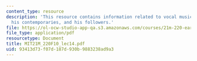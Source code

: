 ```yaml
---
content_type: resource
description: 'This resource contains information related to vocal music: josquin,
  his contemporaries, and his followers.'
file: https://ol-ocw-studio-app-qa.s3.amazonaws.com/courses/21m-220-early-music-fall-2010/93413d73f07d187d930b9883238ad9a3_MIT21M_220F10_lec14.pdf
file_type: application/pdf
resourcetype: Document
title: MIT21M_220F10_lec14.pdf
uid: 93413d73-f07d-187d-930b-9883238ad9a3
---
```

